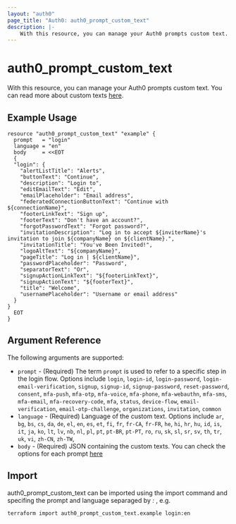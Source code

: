 ```yaml
---
layout: "auth0"
page_title: "Auth0: auth0_prompt_custom_text"
description: |-
    With this resource, you can manage your Auth0 prompts custom text.
---
```


# auth0_prompt_custom_text

With this resource, you can manage your Auth0 prompts custom text. You can read more about custom texts [here](https://auth0.com/docs/customize/universal-login-pages/customize-login-text-prompts).

## Example Usage

```hcl
resource "auth0_prompt_custom_text" "example" {
  prompt   = "login"
  language = "en"
  body     = <<EOT
  {
  "login": {
    "alertListTitle": "Alerts",
    "buttonText": "Continue",
    "description": "Login to",
    "editEmailText": "Edit",
    "emailPlaceholder": "Email address",
    "federatedConnectionButtonText": "Continue with ${connectionName}",
    "footerLinkText": "Sign up",
    "footerText": "Don't have an account?",
    "forgotPasswordText": "Forgot password?",
    "invitationDescription": "Log in to accept ${inviterName}'s invitation to join ${companyName} on ${clientName}.",
    "invitationTitle": "You've Been Invited!",
    "logoAltText": "${companyName}",
    "pageTitle": "Log in | ${clientName}",
    "passwordPlaceholder": "Password",
    "separatorText": "Or",
    "signupActionLinkText": "${footerLinkText}",
    "signupActionText": "${footerText}",
    "title": "Welcome",
    "usernamePlaceholder": "Username or email address"
  }
}
  EOT
}
```

## Argument Reference

The following arguments are supported:

* `prompt` - (Required) The term `prompt` is used to refer to a specific step in the login flow. Options include `login`, `login-id`, `login-password`, `login-email-verification`, `signup`, `signup-id`, `signup-password`, `reset-password`, `consent`, `mfa-push`, `mfa-otp`, `mfa-voice`, `mfa-phone`, `mfa-webauthn`, `mfa-sms`, `mfa-email`, `mfa-recovery-code`, `mfa`, `status`, `device-flow`, `email-verification`, `email-otp-challenge`, `organizations`, `invitation`, `common`
* `language` - (Required) Language of the custom text. Options include `ar`, `bg`, `bs`, `cs`, `da`, `de`, `el`, `en`, `es`, `et`, `fi`, `fr`, `fr-CA`, `fr-FR`, `he`, `hi`, `hr`, `hu`, `id`, `is`, `it`, `ja`, `ko`, `lt`, `lv`, `nb`, `nl`, `pl`, `pt`, `pt-BR`, `pt-PT`, `ro`, `ru`, `sk`, `sl`, `sr`, `sv`, `th`, `tr`, `uk`, `vi`, `zh-CN`, `zh-TW`,
* `body` - (Required) JSON containing the custom texts. You can check the options for each prompt [here](https://auth0.com/docs/customize/universal-login-pages/customize-login-text-prompts#prompt-values)

## Import

auth0_prompt_custom_text can be imported using the import command and specifing the prompt and language separaged by *:* , e.g.

```terminal
terraform import auth0_prompt_custom_text.example login:en
```
